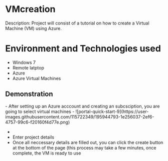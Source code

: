 # VMcreation
Description: Project will consist of a tutorial on how to create a Virtual Machine (VM) using Azure.

<h1> Environment and Technologies used </h1>

- Windows 7
- Remote latptop
- Azure
- Azure Virtual Machines

<h2> Demonstration</h2>
- After setting up an Azure acccount and creating an subcsciption, you are going to select virtual machines
- ![portal-quick-start-9](https://user-images.githubusercontent.com/115722349/195944793-1e256037-2ef6-4757-99c6-f20160f4d77e.png)

-
-  Enter project details
-  Once all neccessary details are filled out, you can click the create button at the bottom of the page (this process may take a few minutes, once complete, the VM is ready to use




           


  
